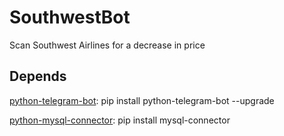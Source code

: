 # SouthwestBot
Scan Southwest Airlines for a decrease in price

## Depends
[python-telegram-bot](https://github.com/python-telegram-bot/python-telegram-bot): pip install python-telegram-bot --upgrade

[python-mysql-connector](https://dev.mysql.com/downloads/connector/python/): pip install mysql-connector

